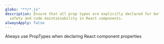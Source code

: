 ```yaml
---
globs: "**/*.js"
description: Ensure that all prop types are explicitly declared for better type
  safety and code maintainability in React components.
alwaysApply: false
---
```


Always use PropTypes when declaring React component properties